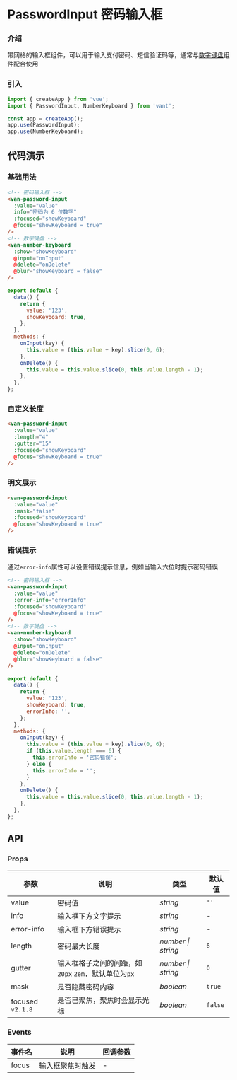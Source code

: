 # PasswordInput 密码输入框

### 介绍

带网格的输入框组件，可以用于输入支付密码、短信验证码等，通常与[数字键盘](#/zh-CN/number-keyboard)组件配合使用

### 引入

```js
import { createApp } from 'vue';
import { PasswordInput, NumberKeyboard } from 'vant';

const app = createApp();
app.use(PasswordInput);
app.use(NumberKeyboard);
```

## 代码演示

### 基础用法

```html
<!-- 密码输入框 -->
<van-password-input
  :value="value"
  info="密码为 6 位数字"
  :focused="showKeyboard"
  @focus="showKeyboard = true"
/>
<!-- 数字键盘 -->
<van-number-keyboard
  :show="showKeyboard"
  @input="onInput"
  @delete="onDelete"
  @blur="showKeyboard = false"
/>
```

```js
export default {
  data() {
    return {
      value: '123',
      showKeyboard: true,
    };
  },
  methods: {
    onInput(key) {
      this.value = (this.value + key).slice(0, 6);
    },
    onDelete() {
      this.value = this.value.slice(0, this.value.length - 1);
    },
  },
};
```

### 自定义长度

```html
<van-password-input
  :value="value"
  :length="4"
  :gutter="15"
  :focused="showKeyboard"
  @focus="showKeyboard = true"
/>
```

### 明文展示

```html
<van-password-input
  :value="value"
  :mask="false"
  :focused="showKeyboard"
  @focus="showKeyboard = true"
/>
```

### 错误提示

通过`error-info`属性可以设置错误提示信息，例如当输入六位时提示密码错误

```html
<!-- 密码输入框 -->
<van-password-input
  :value="value"
  :error-info="errorInfo"
  :focused="showKeyboard"
  @focus="showKeyboard = true"
/>
<!-- 数字键盘 -->
<van-number-keyboard
  :show="showKeyboard"
  @input="onInput"
  @delete="onDelete"
  @blur="showKeyboard = false"
/>
```

```js
export default {
  data() {
    return {
      value: '123',
      showKeyboard: true,
      errorInfo: '',
    };
  },
  methods: {
    onInput(key) {
      this.value = (this.value + key).slice(0, 6);
      if (this.value.length === 6) {
        this.errorInfo = '密码错误';
      } else {
        this.errorInfo = '';
      }
    },
    onDelete() {
      this.value = this.value.slice(0, this.value.length - 1);
    },
  },
};
```

## API

### Props

| 参数 | 说明 | 类型 | 默认值 |
| --- | --- | --- | --- |
| value | 密码值 | _string_ | `''` |
| info | 输入框下方文字提示 | _string_ | - |
| error-info | 输入框下方错误提示 | _string_ | - |
| length | 密码最大长度 | _number \| string_ | `6` |
| gutter | 输入框格子之间的间距，如 `20px` `2em`，默认单位为`px` | _number \| string_ | `0` |
| mask | 是否隐藏密码内容 | _boolean_ | `true` |
| focused `v2.1.8` | 是否已聚焦，聚焦时会显示光标 | _boolean_ | `false` |

### Events

| 事件名 | 说明             | 回调参数 |
| ------ | ---------------- | -------- |
| focus  | 输入框聚焦时触发 | -        |

